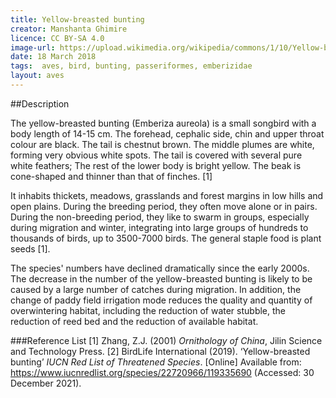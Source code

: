 ```yaml
---
title: Yellow-breasted bunting 
creator: Manshanta Ghimire
licence: CC BY-SA 4.0
image-url: https://upload.wikimedia.org/wikipedia/commons/1/10/Yellow-breasted_bunting_in_Nepal_02_-Cropped.jpg   
date: 18 March 2018
tags:  aves, bird, bunting, passeriformes, emberizidae
layout: aves
---
```

##Description

The yellow-breasted bunting (Emberiza aureola) is a small songbird with a body length of 14-15 cm. The forehead, cephalic side, chin and upper throat colour are black. The tail is chestnut brown. The middle plumes are white, forming very obvious white spots. The tail is covered with several pure white feathers; The rest of the lower body is bright yellow. The beak is cone-shaped and thinner than that of finches. [1]

It inhabits thickets, meadows, grasslands and forest margins in low hills and open plains. During the breeding period, they often move alone or in pairs. During the non-breeding period, they like to swarm in groups, especially during migration and winter, integrating into large groups of hundreds to thousands of birds, up to 3500-7000 birds. The general staple food is plant seeds [1].

The species' numbers have declined dramatically since the early 2000s. The decrease in the number of the yellow-breasted bunting is likely to be caused by a large number of catches during migration. In addition, the change of paddy field irrigation mode reduces the quality and quantity of overwintering habitat, including the reduction of water stubble, the reduction of reed bed and the reduction of available habitat.

###Reference List
[1] Zhang, Z.J. (2001) _Ornithology of China_, Jilin Science and Technology Press.
[2] BirdLife International (2019). ‘Yellow-breasted bunting’ _IUCN Red List of Threatened Species_. [Online] Available from: https://www.iucnredlist.org/species/22720966/119335690  (Accessed: 30 December 2021).

